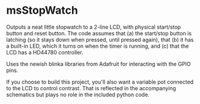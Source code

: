 # msStopWatch
Outputs a neat little stopwatch to a 2-line LCD, with physical start/stop button and reset button. The code assumes that (a) the start/stop button is latching (so it stays down when pressed, until pressed again), that (b) it has a built-in LED, which it turns on when the timer is running, and (c) that the LCD has a HD44780 controller.

Uses the newish blinka libraries from Adafruit for interacting with the GPIO pins.

If you choose to build this project, you'll also want a variable pot connected to the LCD to control contrast. That is reflected in the accompanying schematics but plays no role in the included python code.
